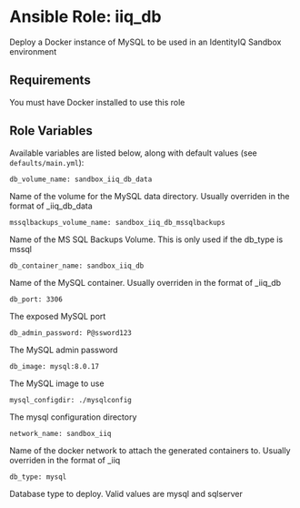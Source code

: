 # Ansible Role: iiq_db
Deploy a Docker instance of MySQL to be used in an IdentityIQ Sandbox environment

## Requirements

You must have Docker installed to use this role

## Role Variables

Available variables are listed below, along with default values (see `defaults/main.yml`):

    db_volume_name: sandbox_iiq_db_data

Name of the volume for the MySQL data directory.  Usually overriden in the format of <company name>_iiq_db_data

    mssqlbackups_volume_name: sandbox_iiq_db_mssqlbackups

Name of the MS SQL Backups Volume.  This is only used if the db_type is mssql

    db_container_name: sandbox_iiq_db

Name of the MySQL container.  Usually overriden in the format of <company name>_iiq_db

    db_port: 3306

The exposed MySQL port

    db_admin_password: P@ssword123

The MySQL admin password

    db_image: mysql:8.0.17

The MySQL image to use

    mysql_configdir: ./mysqlconfig

The mysql configuration directory

    network_name: sandbox_iiq
    
Name of the docker network to attach the generated containers to.  Usually overriden in the format of <company name>_iiq

    db_type: mysql

Database type to deploy.  Valid values are mysql and sqlserver